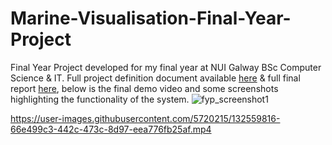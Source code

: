 # Marine-Visualisation-Final-Year-Project
Final Year Project developed for my final year at NUI Galway BSc Computer Science & IT. Full project definition document available [here](https://docs.google.com/document/d/1oofZiSUcABRFulxGdEfOYJFqVFzbp9Aj/edit?usp=sharing&ouid=112787624128720151756&rtpof=true&sd=true) & full final report [here](https://docs.google.com/document/d/1BZmg0NSImcF-52q-1FqVB41LuZdnCemN/edit?usp=sharing&ouid=112787624128720151756&rtpof=true&sd=true),
below is the final demo video and some screenshots highlighting the functionality of the system.
![fyp_screenshot1](https://user-images.githubusercontent.com/5720215/132559475-af209000-0fe5-4bd9-a6cf-ac1ba5bf481e.png)


https://user-images.githubusercontent.com/5720215/132559816-66e499c3-442c-473c-8d97-eea776fb25af.mp4


